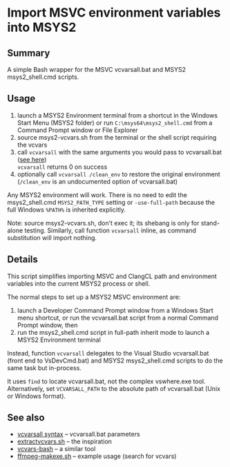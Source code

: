 # Import MSVC environment variables into MSYS2

## Summary

A simple Bash wrapper for the MSVC vcvarsall.bat and MSYS2 msys2_shell.cmd scripts.

## Usage

1. launch a MSYS2 Environment terminal from a shortcut in the Windows Start Menu (MSYS2 folder)
   or run `C:\msys64\msys2_shell.cmd` from a Command Prompt window or File Explorer
1. source msys2-vcvars.sh from the terminal or the shell script requiring the vcvars
1. call `vcvarsall` with the same arguments you would pass to vcvarsall.bat
   ([see here](https://learn.microsoft.com/en-us/cpp/build/building-on-the-command-line#vcvarsall-syntax))  
   `vcvarsall` returns 0 on success
1. optionally call `vcvarsall /clean_env` to restore the original environment  
   (`/clean_env` is an undocumented option of vcvarsall.bat)

Any MSYS2 environment will work.
There is no need to edit the msys2_shell.cmd `MSYS2_PATH_TYPE` setting or `-use-full-path`
because the full Windows `%PATH%` is inherited explicitly.

Note: source msys2-vcvars.sh, don't exec it; its shebang is only for stand-alone testing.
Similarly, call function `vcvarsall` inline, as command substitution will import nothing.

## Details

This script simplifies importing MSVC and ClangCL path and environment variables into the current MSYS2 process or shell.

The normal steps to set up a MSYS2 MSVC environment are:
1. launch a Developer Command Prompt window from a Windows Start menu shortcut, or
run the vcvarsall.bat script from a normal Command Prompt window, then  
1. run the msys2_shell.cmd script in full-path inherit mode to launch a MSYS2 Environment terminal  

Instead, function `vcvarsall` delegates to the Visual Studio vcvarsall.bat (front end to VsDevCmd.bat) and MSYS2 msys2_shell.cmd scripts
to do the same task but in-process.

It uses `find` to locate vcvarsall.bat, not the complex vswhere.exe tool.
Alternatively, set `VCVARSALL_PATH` to the absolute path of vcvarsall.bat (Unix or Windows format).


## See also

- [vcvarsall syntax](https://learn.microsoft.com/en-us/cpp/build/building-on-the-command-line#vcvarsall-syntax) – vcvarsall.bat parameters
- [extractvcvars.sh](https://cr.openjdk.org/~erikj/build-infra5/webrev.01/common/bin/extractvcvars.sh.html) – the inspiration
- [vcvars-bash](https://github.com/nathan818fr/vcvars-bash) – a similar tool
- [ffmpeg-makexe.sh](https://github.com/scriptituk/ffmpeg-makexe/blob/ffmpeg-makexe.sh) – example usage (search for vcvars)

